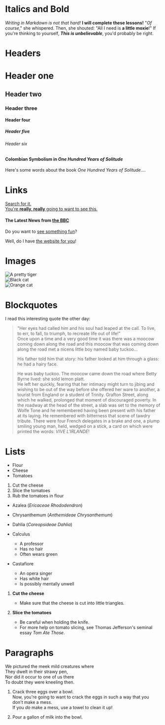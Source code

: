 # Italics and Bold
*Writing in Markdown is not that hard!*
**I will complete these lessons!**
"_Of course_," she whispered. Then, she shouted: "All I need is **a little moxie**!"
If you're thinking to yourself, **_This is unbelievable_**, you'd probably be right.

# Headers
# Header one
## Header two
### Header three
#### Header four
##### Header five
###### Header six

#### Colombian Symbolism in *One Hundred Years of Solitude*
Here's some words about the book *One Hundred Years of Solitude*....

# Links
[Search for it.](https://www.google.com)  
[You're **really, really** going to want to see this.](https://www.dailykitten.com)  
#### The Latest News from [the BBC](https://www.bbc.com/news)

Do you want to [see something fun][a fun place]?

Well, do I have [the website for you][another fun place]!

[a fun place]: https://www.zombo.com  
[another fun place]: https://www.stumbleupon.com

# Images
![A pretty tiger](https://upload.wikimedia.org/wikipedia/commons/5/56/Tiger.50.jpg)  
![Black cat](https://upload.wikimedia.org/wikipedia/commons/a/a3/81_INF_DIV_SSI.jpg)  
![Orange cat](http://icons.iconarchive.com/icons/google/noto-emoji-animals-nature/256/22221-cat-icon.png)

# Blockquotes
I read this interesting quote the other day:

> "Her eyes had called him and his soul had leaped at the call. To live, to err, to fall, to triumph, to recreate life out of life!"  
> Once upon a time and a very good time it was there was a moocow coming down along the road and this moocow that was coming down along the road met a nicens little boy named baby tuckoo...  
>  
> His father told him that story: his father looked at him through a glass: he had a hairy face.  
>  
> He was baby tuckoo. The moocow came down the road where Betty Byrne lived: she sold lemon platt.  
> He left her quickly, fearing that her intimacy might turn to jibing and wishing to be out of the way before she offered her ware to another, a tourist from England or a student of Trinity. Grafton Street, along which he walked, prolonged that moment of discouraged poverty. In the roadway at the head of the street, a slab was set to the memory of Wolfe Tone and he remembered having been present with his father at its laying. He remembered with bitterness that scene of tawdry tribute. There were four French delegates in a brake and one, a plump smiling young man, held, wedged on a stick, a card on which were printed the words: _VIVE L'IRLANDE_!

# Lists
* Flour
* Cheese
* Tomatoes

1. Cut the cheese
2. Slice the tomatoes
3. Rub the tomatoes in flour

* Azalea (*Ericaceae Rhododendron*)
* Chrysanthemum (*Anthemideae Chrysanthemum*)
* Dahlia (*Coreopsideae Dahlia*)

* Calculus  
  * A professor  
  * Has no hair  
  * Often wears green

* Castafiore  
  * An opera singer  
  * Has white hair  
  * Is possibly mentally unwell

1. **Cut the cheese**  
   * Make sure that the cheese is cut into little triangles.

2. **Slice the tomatoes**  
   * Be careful when holding the knife.  
   * For more help on tomato slicing, see Thomas Jefferson's seminal essay *Tom Ate Those*.

# Paragraphs
We pictured the meek mild creatures where  
They dwelt in their strawy pen,  
Nor did it occur to one of us there  
To doubt they were kneeling then.

1. Crack three eggs over a bowl.  
   Now, you're going to want to crack the eggs in such a way that you don't make a mess.  
   If you *do* make a mess, use a towel to clean it up!

2. Pour a gallon of milk into the bowl.  
